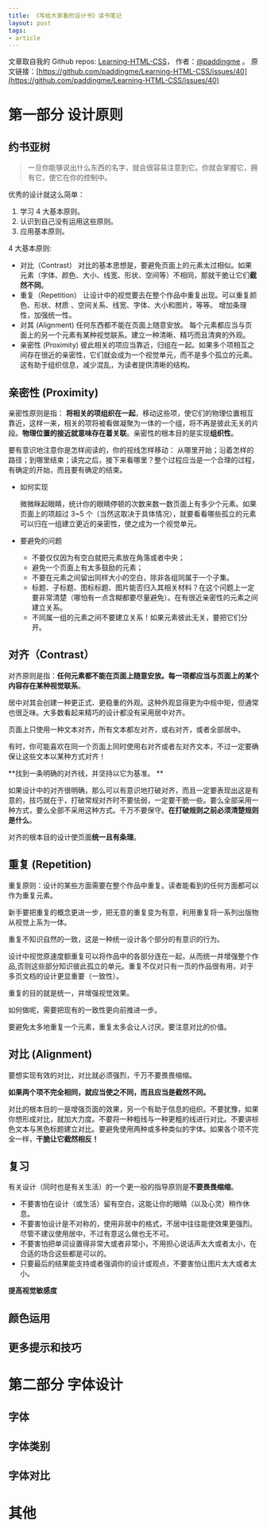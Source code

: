 ```yaml
---
title: 《写给大家看的设计书》读书笔记
layout: post
tags:
- article
---
```



 文章取自我的 Github  repos: [Learning-HTML-CSS](https://github.com/paddingme/Learning-HTML-CSS)， 作者：[@paddingme](http://padding.me/about.html) 。
  原文链接：[https://github.com/paddingme/Learning-HTML-CSS/issues/40](https://github.com/paddingme/Learning-HTML-CSS/issues/40)

# 第一部分 设计原则

##  约书亚树

> 一旦你能够说出什么东西的名字，就会很容易注意到它。你就会掌握它，拥有它，使它在你的控制中。

优秀的设计就这么简单：

  1. 学习 4 大基本原则。
  2. 认识到自己没有运用这些原则。
  3. 应用基本原则。


4 大基本原则:

- 对比（Contrast）
   对比的基本思想是，要避免页面上的元素太过相似。如果元素（字体、颜色、大小、线宽、形状、空间等）不相同，那就干脆让它们**截然不同**。
- 重复（Repetition）
  让设计中的视觉要去在整个作品中重复出现。可以重复颜色、形状、材质 、空间关系、线宽、字体、大小和图片，等等。 增加条理性，加强统一性。
- 对其  (Alignment)
  任何东西都不能在页面上随意安放。 每个元素都应当与页面上的另一个元素有某种视觉联系。建立一种清晰、精巧而且清爽的外观。
- 亲密性 (Proximity)
  彼此相关的项应当靠近，归组在一起。如果多个项相互之间存在很近的亲密性，它们就会成为一个视觉单元，而不是多个孤立的元素。这有助于组织信息，减少混乱，为读者提供清晰的结构。


## 亲密性 (Proximity)

亲密性原则是指： **将相关的项组织在一起**，移动这些项，使它们的物理位置相互靠近，这样一来，相关的项将被看做凝聚为一体的一个组，将不再是彼此无关的片段。**物理位置的接近就意味存在着关联**。亲密性的根本目的是实现**组织性**。

要有意识地注意你是怎样阅读的，你的视线怎样移动： 从哪里开始；沿着怎样的路径；到哪里结束；读完之后，接下来看哪里？整个过程应当是一个合理的过程，有确定的开始，而且要有确定的结束。


- 如何实现

  微微眯起眼睛，统计你的眼睛停顿的次数来数一数页面上有多少个元素。如果页面上的项超过 3~5 个（当然这取决于具体情况），就要看看哪些孤立的元素可以归在一组建立更近的亲密性，使之成为一个视觉单元。

- 要避免的问题

  * 不要仅仅因为有空白就把元素放在角落或者中央；
  * 避免一个页面上有太多鼓励的元素；
  * 不要在元素之间留出同样大小的空白，除非各组同属于一个子集。
  * 标题、子标题、图标标题、图片能否归入其相关材料？在这个问题上一定要非常清楚（哪怕有一点含糊都要尽量避免）。在有很近亲密性的元素之间建立关系。
  * 不同属一组的元素之间不要建立关系！如果元素彼此无关，要把它们分开。



## 对齐（Contrast）

对齐原则是指：**任何元素都不能在页面上随意安放。每一项都应当与页面上的某个内容存在某种视觉联系**。

居中对其会创建一种更正式、更稳重的外观。这种外观显得更为中规中矩，但通常也很乏味。大多数看起来精巧的设计都没有采用居中对齐。

页面上只使用一种文本对齐，所有文本都左对齐，或右对齐，或者全部居中。

有时，你可能喜欢在同一个页面上同时使用右对齐或者左对齐文本，不过一定要确保让这些文本以某种方式对齐！


**找到一条明确的对齐线，并坚持以它为基准。 **

如果设计中的对齐很明确，那么可以有意识地打破对齐，而且一定要表现出这是有意的，技巧就在于，打破常规对齐时不要怯弱，一定要干脆一些。要么全部采用一种方式，要么全部不采用这种方式。千万不要保守。**在打破规则之前必须清楚规则是什么**。


对齐的根本目的设计使页面**统一且有条理**。


## 重复 (Repetition)

重复原则：设计的某些方面需要在整个作品中重复。读者能看到的任何方面都可以作为重复元素。

新手要把重复的概念更进一步，把无意的重复变为有意，利用重复将一系列出版物从视觉上系为一体。

重复不知识自然的一致，这是一种统一设计各个部分的有意识的行为。

设计中视觉原速度额重复可以将作品中的各部分连在一起，从而统一并增强整个作品,否则这些部分知识彼此孤立的单元。重复不仅对只有一页的作品很有用，对于多页文档的设计更显重要（一致性）。

重复的目的就是统一，并增强视觉效果。

如何做呢，需要把现有的一致性更向前推进一步。

要避免太多地重复一个元素，重复太多会让人讨厌。要注意对比的价值。


## 对比 (Alignment)

要想实现有效的对比，对比就必须强烈，千万不要畏畏缩缩。

**如果两个项不完全相同，就应当使之不同，而且应当是截然不同。**

对比的根本目的一是增强页面的效果，另一个有助于信息的组织。不要犹豫，如果你想形成对比，就加大力度。不要将一种粗线与一种更粗的线进行对比。不要讲棕色文本与黑色标题建立对比。要避免使用两种或多种类似的字体。如果各个项不完全一样，**干脆让它截然相反！**


## 复习

有关设计（同时也是有关生活）的一个更一般的指导原则是**不要畏畏缩缩**。

- 不要害怕在设计（或生活）留有空白，这能让你的眼睛（以及心灵）稍作休息。
- 不要害怕设计是不对称的，使用非居中的格式，不居中往往能使效果更强烈。尽管不建议使用居中，不过有意这么做也无不可。
- 不要害怕把单词设置得非常大或者非常小，不用担心说话声太大或者太小，在合适的场合这些都是可以的。
- 只要最后的结果能支持或者强调你的设计或观点，不要害怕让图片太大或者太小。



**提高视觉敏感度**

## 颜色运用

## 更多提示和技巧

# 第二部分 字体设计

## 字体 

## 字体类别

## 字体对比


# 其他